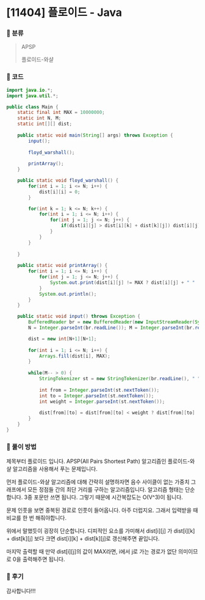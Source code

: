 # [11404] 플로이드 - Java

###  :bus: 분류

> APSP
>
> 플로이드-와샬



### :bus: 코드

```java
import java.io.*;
import java.util.*;

public class Main {
	static final int MAX = 10000000;
	static int N, M;
	static int[][] dist;
	
	public static void main(String[] args) throws Exception {
		input();
		
		floyd_warshall();
		
		printArray();
	}

	public static void floyd_warshall() {
		for(int i = 1; i <= N; i++) {
			dist[i][i] = 0;
		}

		for(int k = 1; k <= N; k++) {
			for(int i = 1; i <= N; i++) {
				for(int j = 1; j <= N; j++) {
					if(dist[i][j] > dist[i][k] + dist[k][j]) dist[i][j] = dist[i][k] + dist[k][j];
				}
			}
		}
		
	}
	
	public static void printArray() {
		for(int i = 1; i <= N; i++) {
			for(int j = 1; j <= N; j++) {
				System.out.print(dist[i][j] != MAX ? dist[i][j] + " " : 0 + " ");
			}
			System.out.println();
		}
	}

	public static void input() throws Exception {
		BufferedReader br = new BufferedReader(new InputStreamReader(System.in));
		N = Integer.parseInt(br.readLine()); M = Integer.parseInt(br.readLine());

		dist = new int[N+1][N+1];
		
		for(int i = 1; i <= N; i++) {
			Arrays.fill(dist[i], MAX);
		}
		
		while(M-- > 0) {
			StringTokenizer st = new StringTokenizer(br.readLine(), " ");
			
			int from = Integer.parseInt(st.nextToken());
			int to = Integer.parseInt(st.nextToken());
			int weight = Integer.parseInt(st.nextToken());
			
			dist[from][to] = dist[from][to] < weight ? dist[from][to] : weight;
		}
	}
}
```



### :bus: 풀이 방법

제목부터 플로이드 입니다. APSP(All Pairs Shortest Path) 알고리즘인 플로이드-와샬 알고리즘을 사용해서 푸는 문제입니다.

먼저 플로이드-와샬 알고리즘에 대해 간략히 설명하자면 음수 사이클이 없는 가중치 그래프에서 모든 정점들 간의 최단 거리를 구하는 알고리즘입니다. 알고리즘 형태는 단순합니다. 3중 포문만 쓰면 됩니다. 그렇기 때문에 시간복잡도는 O(V^3)이 됩니다.

 

문제 인풋을 보면 중복된 경로로 인풋이 들어옵니다. 아주 더럽지요. 그래서 입력받을 때 비교를 한 번 해줘야합니다.

 

위에서 말했듯이 굉장히 단순합니다. 디피적인 요소를 가미해서 dist[i][j] 가 dist[i][k] + dist[k][j] 보다 크면 dist[i][k] + dist[k][j]로 갱신해주면 끝입니다. 

 

마지막 출력할 때 만약 dist[i][j]의 값이 MAX라면, i에서 j로 가는 경로가 없단 의미이므로 0을 출력해주면 됩니다.



### :bus: 후기

감사합니다!!!